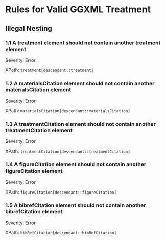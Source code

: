 # Rules for Valid GGXML Treatment

## Illegal Nesting

### 1.1 A treatment element should not contain another treatment element
Severity: Error

XPath: `treatment[descendant::treatment]`

### 1.2 A materialsCitation element should not contain another materialsCitation element 
Severity: Error

XPath: `materialsCitation[descendant::materialsCitation]`

### 1.3 A treatmentCitation element should not contain another treatmentCitation element 
Severity: Error

XPath: `treatmentCitation[descendant::treatmentCitation]`

### 1.4 A figureCitation element should not contain another figureCitation element 
Severity: Error

XPath: `figureCitation[descendant::figureCitation]`

### 1.5 A bibrefCitation element should not contain another bibrefCitation element 
Severity: Error

XPath: `bibRefCitation[descendant::bibRefCitation]`

        
